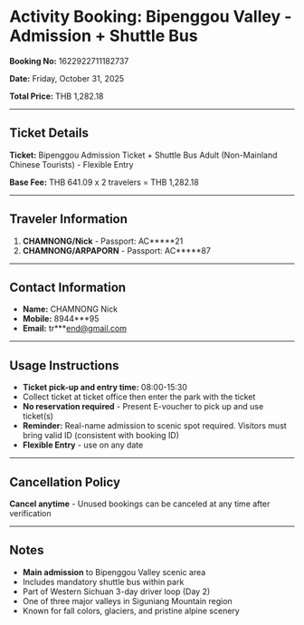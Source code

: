 # Activity Booking: Bipenggou Valley - Admission + Shuttle Bus

**Booking No:** 1622922711182737

**Date:** Friday, October 31, 2025

**Total Price:** THB 1,282.18

---

## Ticket Details

**Ticket:** Bipenggou Admission Ticket + Shuttle Bus Adult (Non-Mainland Chinese Tourists) - Flexible Entry

**Base Fee:** THB 641.09 x 2 travelers = THB 1,282.18

---

## Traveler Information

1. **CHAMNONG/Nick** - Passport: AC*****21
2. **CHAMNONG/ARPAPORN** - Passport: AC*****87

---

## Contact Information

- **Name:** CHAMNONG Nick
- **Mobile:** 8944***95
- **Email:** tr***end@gmail.com

---

## Usage Instructions

- **Ticket pick-up and entry time:** 08:00-15:30
- Collect ticket at ticket office then enter the park with the ticket
- **No reservation required** - Present E-voucher to pick up and use ticket(s)
- **Reminder:** Real-name admission to scenic spot required. Visitors must bring valid ID (consistent with booking ID)
- **Flexible Entry** - use on any date

---

## Cancellation Policy

**Cancel anytime** - Unused bookings can be canceled at any time after verification

---

## Notes

- **Main admission** to Bipenggou Valley scenic area
- Includes mandatory shuttle bus within park
- Part of Western Sichuan 3-day driver loop (Day 2)
- One of three major valleys in Siguniang Mountain region
- Known for fall colors, glaciers, and pristine alpine scenery
